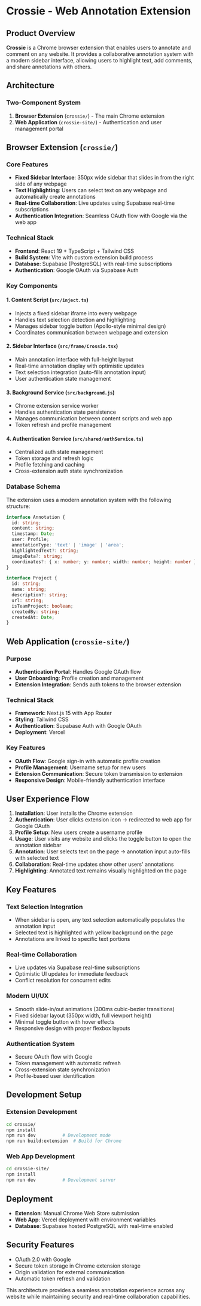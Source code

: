 
# Crossie - Web Annotation Extension

## Product Overview

**Crossie** is a Chrome browser extension that enables users to annotate and comment on any website. It provides a collaborative annotation system with a modern sidebar interface, allowing users to highlight text, add comments, and share annotations with others.

## Architecture

### Two-Component System

1. **Browser Extension** (`crossie/`) - The main Chrome extension
2. **Web Application** (`crossie-site/`) - Authentication and user management portal

## Browser Extension (`crossie/`)

### Core Features
- **Fixed Sidebar Interface**: 350px wide sidebar that slides in from the right side of any webpage
- **Text Highlighting**: Users can select text on any webpage and automatically create annotations
- **Real-time Collaboration**: Live updates using Supabase real-time subscriptions
- **Authentication Integration**: Seamless OAuth flow with Google via the web app

### Technical Stack
- **Frontend**: React 19 + TypeScript + Tailwind CSS
- **Build System**: Vite with custom extension build process
- **Database**: Supabase (PostgreSQL) with real-time subscriptions
- **Authentication**: Google OAuth via Supabase Auth

### Key Components

#### 1. Content Script (`src/inject.ts`)
- Injects a fixed sidebar iframe into every webpage
- Handles text selection detection and highlighting
- Manages sidebar toggle button (Apollo-style minimal design)
- Coordinates communication between webpage and extension

#### 2. Sidebar Interface (`src/frame/Crossie.tsx`)
- Main annotation interface with full-height layout
- Real-time annotation display with optimistic updates
- Text selection integration (auto-fills annotation input)
- User authentication state management

#### 3. Background Service (`src/background.js`)
- Chrome extension service worker
- Handles authentication state persistence
- Manages communication between content scripts and web app
- Token refresh and profile management

#### 4. Authentication Service (`src/shared/authService.ts`)
- Centralized auth state management
- Token storage and refresh logic
- Profile fetching and caching
- Cross-extension auth state synchronization

### Database Schema

The extension uses a modern annotation system with the following structure:

```typescript
interface Annotation {
  id: string;
  content: string;
  timestamp: Date;
  user: Profile;
  annotationType: 'text' | 'image' | 'area';
  highlightedText?: string;
  imageData?: string;
  coordinates?: { x: number; y: number; width: number; height: number };
}

interface Project {
  id: string;
  name: string;
  description?: string;
  url: string;
  isTeamProject: boolean;
  createdBy: string;
  createdAt: Date;
}
```

## Web Application (`crossie-site/`)

### Purpose
- **Authentication Portal**: Handles Google OAuth flow
- **User Onboarding**: Profile creation and management
- **Extension Integration**: Sends auth tokens to the browser extension

### Technical Stack
- **Framework**: Next.js 15 with App Router
- **Styling**: Tailwind CSS
- **Authentication**: Supabase Auth with Google OAuth
- **Deployment**: Vercel

### Key Features
- **OAuth Flow**: Google sign-in with automatic profile creation
- **Profile Management**: Username setup for new users
- **Extension Communication**: Secure token transmission to extension
- **Responsive Design**: Mobile-friendly authentication interface

## User Experience Flow

1. **Installation**: User installs the Chrome extension
2. **Authentication**: User clicks extension icon → redirected to web app for Google OAuth
3. **Profile Setup**: New users create a username profile
4. **Usage**: User visits any website and clicks the toggle button to open the annotation sidebar
5. **Annotation**: User selects text on the page → annotation input auto-fills with selected text
6. **Collaboration**: Real-time updates show other users' annotations
7. **Highlighting**: Annotated text remains visually highlighted on the page

## Key Features

### Text Selection Integration
- When sidebar is open, any text selection automatically populates the annotation input
- Selected text is highlighted with yellow background on the page
- Annotations are linked to specific text portions

### Real-time Collaboration
- Live updates via Supabase real-time subscriptions
- Optimistic UI updates for immediate feedback
- Conflict resolution for concurrent edits

### Modern UI/UX
- Smooth slide-in/out animations (300ms cubic-bezier transitions)
- Fixed sidebar layout (350px width, full viewport height)
- Minimal toggle button with hover effects
- Responsive design with proper flexbox layouts

### Authentication System
- Secure OAuth flow with Google
- Token management with automatic refresh
- Cross-extension state synchronization
- Profile-based user identification

## Development Setup

### Extension Development
```bash
cd crossie/
npm install
npm run dev          # Development mode
npm run build:extension  # Build for Chrome
```

### Web App Development
```bash
cd crossie-site/
npm install
npm run dev          # Development server
```

## Deployment

- **Extension**: Manual Chrome Web Store submission
- **Web App**: Vercel deployment with environment variables
- **Database**: Supabase hosted PostgreSQL with real-time enabled

## Security Features

- OAuth 2.0 with Google
- Secure token storage in Chrome extension storage
- Origin validation for external communication
- Automatic token refresh and validation

This architecture provides a seamless annotation experience across any website while maintaining security and real-time collaboration capabilities.